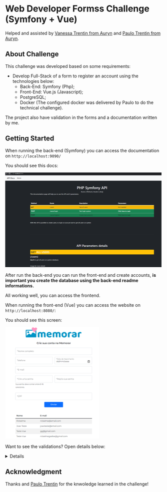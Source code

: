 # Web Developer Formss Challenge (Symfony + Vue)
Helped and assisted by [Vanessa Trentin from Auryn](https://github.com/vanessatrentin) and [Paulo Trentin from Auryn](https://github.com/paulopmt1).

## About Challenge

This challenge was developed based on some requirements:
- Develop Full-Stack of a form to register an account using the technologies below:
  - Back-End: Symfony (Php);
  - Front-End: Vue.js (Javascript);
  - PostgreSQL;
  - Docker (The configured docker was delivered by Paulo to do the technical challenge).

The project also have validation in the forms and a documentation written by me.

## Getting Started

When running the back-end (Symfony) you can access the documentation on `http://localhost:9090/`

You should see this docs:

<img src="./Images/app_symfony_docs.png" width=500/>

After run the back-end you can run the front-end and create accounts, **is important you create the database using the back-end readme informations.**

All working well, you can access the frontend.

When running the front-end (Vue) you can access the website on `http://localhost:8080/`:

You should see this screen:

<img src="./Images/front_vue_forms.png" width=300/>

Want to see the validations? Open details below:

<details>
<img src="./Images/front_vue_forms_incorrect.png" width=300 />
</details>

## Acknowledgment

<p>Thanks <a href="https://github.com/vanessatrentin"></a> and <a href="https://github.com/paulopmt1">Paulo Trentin</a> for the knwoledge learned in the challenge!</p>
